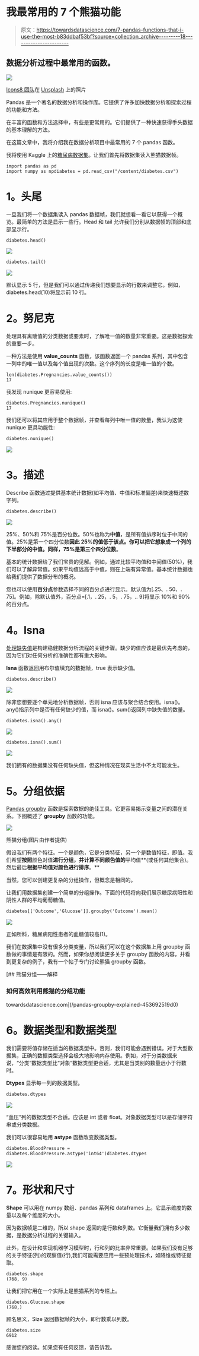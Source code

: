 # 我最常用的 7 个熊猫功能

> 原文：<https://towardsdatascience.com/7-pandas-functions-that-i-use-the-most-b83ddbaf53bf?source=collection_archive---------18----------------------->

## 数据分析过程中最常用的函数。

![](img/8e933ec624609b933617a3b338138423.png)

[Icons8 团队](https://unsplash.com/@icons8?utm_source=unsplash&utm_medium=referral&utm_content=creditCopyText)在 [Unsplash](https://unsplash.com/s/photos/seven?utm_source=unsplash&utm_medium=referral&utm_content=creditCopyText) 上的照片

Pandas 是一个著名的数据分析和操作库。它提供了许多加快数据分析和探索过程的功能和方法。

在丰富的函数和方法选择中，有些是更常用的。它们提供了一种快速获得手头数据的基本理解的方法。

在这篇文章中，我将介绍我在数据分析项目中最常用的 7 个 pandas 函数。

我将使用 Kaggle 上的[糖尿病数据集](https://www.kaggle.com/uciml/pima-indians-diabetes-database)。让我们首先将数据集读入熊猫数据帧。

```
import pandas as pd
import numpy as npdiabetes = pd.read_csv("/content/diabetes.csv")
```

# **1。头尾**

一旦我们将一个数据集读入 pandas 数据帧，我们就想看一看它以获得一个概览。最简单的方法是显示一些行。Head 和 tail 允许我们分别从数据帧的顶部和底部显示行。

```
diabetes.head()
```

![](img/0177aac3e2bc256d77ddc77360113313.png)

```
diabetes.tail()
```

![](img/d34c273114920444231fdf46f1edf4ae.png)

默认显示 5 行，但是我们可以通过传递我们想要显示的行数来调整它。例如，diabetes.head(10)将显示前 10 行。

# **2。努尼克**

处理具有离散值的分类数据或要素时，了解唯一值的数量非常重要。这是数据探索的重要一步。

一种方法是使用 **value_counts** 函数，该函数返回一个 pandas 系列，其中包含一列中的唯一值以及每个值出现的次数。这个序列的长度是唯一值的个数。

```
len(diabetes.Pregnancies.value_counts())
17
```

我发现 nunique 更容易使用:

```
diabetes.Pregnancies.nunique()
17
```

我们还可以将其应用于整个数据帧，并查看每列中唯一值的数量，我认为这使 nunique 更具功能性:

```
diabetes.nunique()
```

![](img/ef3b1a5c06fca3d0d5f9a36dc3a5e098.png)

# **3。描述**

Describe 函数通过提供基本统计数据(如平均值、中值和标准偏差)来快速概述数字列。

```
diabetes.describe()
```

![](img/641493500bc9d4504a5035d539e2973d.png)

25%、50%和 75%是百分位数。50%也称为**中值**，是所有值排序时位于中间的值。25%是第一个四分位数**因此 25%的值低于该点。你可以把它想象成一个列的下半部分的中值。同样，75%是第三个四分位数**。

基本的统计数据给了我们宝贵的见解。例如，通过比较平均值和中间值(50%)，我们可以了解异常值。如果平均值远高于中值，则在上端有异常值。基本统计数据也给我们提供了数据分布的概况。

您也可以使用**百分点**参数选择不同的百分点进行显示。默认值为[.25、. 50、. 75]。例如，除默认值外，百分点=[.1，. 25，. 5，. 75，.. 9]将显示 10%和 90%的百分点。

# **4。Isna**

[处理缺失值](/handling-missing-values-with-pandas-b876bf6f008f)是构建稳健数据分析流程的关键步骤。缺少的值应该是最优先考虑的，因为它们对任何分析的准确性都有重大影响。

**Isna** 函数返回用布尔值填充的数据帧，true 表示缺少值。

```
diabetes.describe()
```

![](img/f74d07e13ed37b19edaa6d913bf6e565.png)

除非您想要逐个单元地分析数据帧，否则 isna 应该与聚合结合使用。isna()。any()指示列中是否有任何缺少的值，而 isna()。sum()返回列中缺失值的数量。

```
diabetes.isna().any()
```

![](img/d869b605ede1d47ffde6f8ee79cca8d4.png)

```
diabetes.isna().sum()
```

![](img/189824ab09bd550eedca0ca1cbe7cf02.png)

我们拥有的数据集没有任何缺失值，但这种情况在现实生活中不太可能发生。

# **5。分组依据**

[Pandas groupby](/pandas-groupby-explained-453692519d0) 函数是探索数据的绝佳工具。它更容易揭示变量之间的潜在关系。下图概述了 **groupby** 函数的功能。

![](img/a4bfa776a0b6e64d0d8ea8f09975ad62.png)

熊猫分组(图片由作者提供)

假设我们有两个特征。一个是颜色，它是分类特征，另一个是数值特征，即值。我们希望**按照**颜色对值**进行分组，并计算不同颜色值的**平均值**(或任何其他集合)。然后最后**根据平均值对颜色进行排序**。**

当然，您可以创建更复杂的分组操作，但概念是相同的。

让我们用数据集创建一个简单的分组操作。下面的代码将向我们展示糖尿病阳性和阴性人群的平均葡萄糖值。

```
diabetes[['Outcome','Glucose']].groupby('Outcome').mean()
```

![](img/de665c8d1ce74737ea65891d22b91464.png)

正如所料，糖尿病阳性患者的血糖值较高(1)。

我们在数据集中没有很多分类变量，所以我们可以在这个数据集上用 groupby 函数做的事情是有限的。然而，如果你想阅读更多关于 groupby 函数的内容，并看到更复杂的例子，我有一个帖子专门讨论熊猫 groupby 函数。

[](/pandas-groupby-explained-453692519d0) [## 熊猫分组——解释

### 如何高效利用熊猫的分组功能

towardsdatascience.com](/pandas-groupby-explained-453692519d0) 

# 6。数据类型和数据类型

我们需要将值存储在适当的数据类型中。否则，我们可能会遇到错误。对于大型数据集，正确的数据类型选择会极大地影响内存使用。例如，对于分类数据来说，“分类”数据类型比“对象”数据类型更合适，尤其是当类别的数量远小于行数时。

**Dtypes** 显示每一列的数据类型。

```
diabetes.dtypes
```

![](img/39f3ed457817564b5cbf345af12eeb85.png)

“血压”列的数据类型不合适。应该是 int 或者 float。对象数据类型可以是存储字符串或分类数据。

我们可以很容易地用 **astype** 函数改变数据类型。

```
diabetes.BloodPressure = diabetes.BloodPressure.astype('int64')diabetes.dtypes
```

![](img/af1fabdfd499a414feb10caf1d84c963.png)

# **7。形状和尺寸**

**Shape** 可以用在 numpy 数组、pandas 系列和 dataframes 上。它显示维度的数量以及每个维度的大小。

因为数据帧是二维的，所以 shape 返回的是行数和列数。它衡量我们拥有多少数据，是数据分析过程的关键输入。

此外，在设计和实现机器学习模型时，行和列的比率非常重要。如果我们没有足够的关于特征(列)的观察值(行),我们可能需要应用一些预处理技术，如降维或特征提取。

```
diabetes.shape
(768, 9)
```

让我们把它用在一个实际上是熊猫系列的专栏上。

```
diabetes.Glucose.shape
(768,)
```

顾名思义，Size 返回数据帧的大小，即行数乘以列数。

```
diabetes.size
6912
```

感谢您的阅读。如果您有任何反馈，请告诉我。